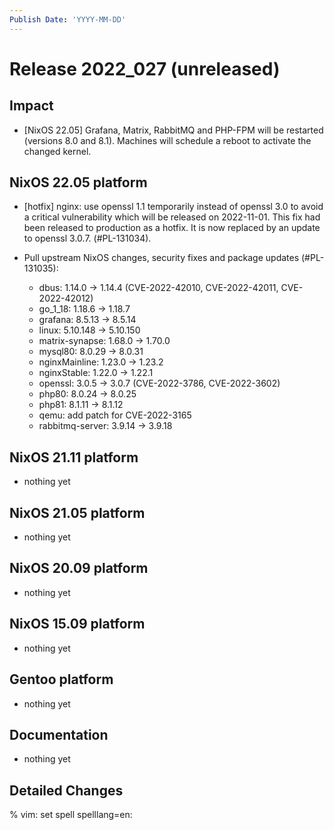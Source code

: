 ```yaml
---
Publish Date: 'YYYY-MM-DD'
---
```


# Release 2022_027 (unreleased)

## Impact

- \[NixOS 22.05\] Grafana, Matrix, RabbitMQ and PHP-FPM will be restarted
   (versions 8.0 and 8.1). Machines will schedule a reboot to activate the
   changed kernel.

## NixOS 22.05 platform

- [hotfix] nginx: use openssl 1.1 temporarily instead of openssl 3.0 to avoid
  a critical vulnerability which will be released on 2022-11-01. This fix had
  been released to production as a hotfix. It is now replaced by an update to
  openssl 3.0.7. (#PL-131034).
- Pull upstream NixOS changes, security fixes and package updates (#PL-131035):

  - dbus: 1.14.0 -> 1.14.4 (CVE-2022-42010, CVE-2022-42011, CVE-2022-42012)
  - go_1_18: 1.18.6 -> 1.18.7
  - grafana: 8.5.13 -> 8.5.14
  - linux: 5.10.148 -> 5.10.150
  - matrix-synapse: 1.68.0 -> 1.70.0
  - mysql80: 8.0.29 -> 8.0.31
  - nginxMainline: 1.23.0 -> 1.23.2
  - nginxStable: 1.22.0 -> 1.22.1
  - openssl: 3.0.5 -> 3.0.7 (CVE-2022-3786, CVE-2022-3602)
  - php80: 8.0.24 -> 8.0.25
  - php81: 8.1.11 -> 8.1.12
  - qemu: add patch for CVE-2022-3165
  - rabbitmq-server: 3.9.14 -> 3.9.18



## NixOS 21.11 platform

- nothing yet

## NixOS 21.05 platform

- nothing yet

## NixOS 20.09 platform

- nothing yet

## NixOS 15.09 platform

- nothing yet

## Gentoo platform

- nothing yet

## Documentation

- nothing yet

## Detailed Changes

% vim: set spell spelllang=en:
